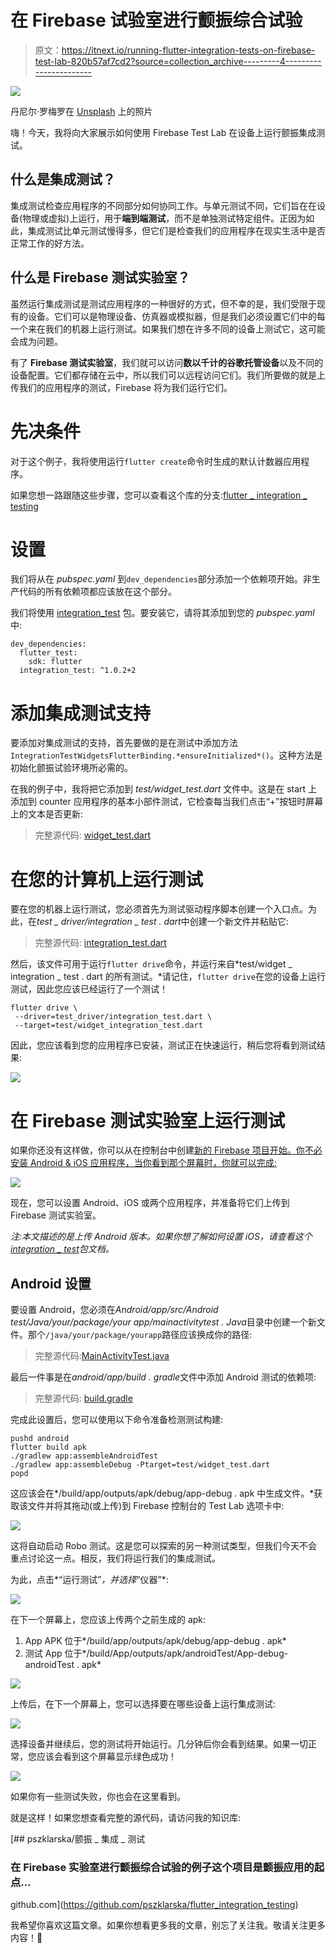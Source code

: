 # 在 Firebase 试验室进行颤振综合试验

> 原文：<https://itnext.io/running-flutter-integration-tests-on-firebase-test-lab-820b57af7cd2?source=collection_archive---------4----------------------->

![](img/ba18705603b40f9da1137a2940ae27a1.png)

丹尼尔·罗梅罗在 [Unsplash](https://unsplash.com?utm_source=medium&utm_medium=referral) 上的照片

嗨！今天，我将向大家展示如何使用 Firebase Test Lab 在设备上运行颤振集成测试。

## 什么是集成测试？

集成测试检查应用程序的不同部分如何协同工作。与单元测试不同，它们旨在在设备(物理或虚拟)上运行，用于**端到端测试**，而不是单独测试特定组件。正因为如此，集成测试比单元测试慢得多，但它们是检查我们的应用程序在现实生活中是否正常工作的好方法。

## 什么是 Firebase 测试实验室？

虽然运行集成测试是测试应用程序的一种很好的方式，但不幸的是，我们受限于现有的设备。它们可以是物理设备、仿真器或模拟器，但是我们必须设置它们中的每一个来在我们的机器上运行测试。如果我们想在许多不同的设备上测试它，这可能会成为问题。

有了 **Firebase 测试实验室**，我们就可以访问**数以千计的谷歌托管设备**以及不同的设备配置。它们都存储在云中，所以我们可以远程访问它们。我们所要做的就是上传我们的应用程序的测试，Firebase 将为我们运行它们。

# 先决条件

对于这个例子，我将使用运行`flutter create`命令时生成的默认计数器应用程序。

如果您想一路跟随这些步骤，您可以查看这个库的分支:[flutter _ integration _ testing](https://github.com/pszklarska/flutter_integration_testing/tree/05ce78deb3ea410e46a4532e94ffdeff27077315)

# 设置

我们将从在 *pubspec.yaml* 到`dev_dependencies`部分添加一个依赖项开始。非生产代码的所有依赖项都应该放在这个部分。

我们将使用 [integration_test](https://pub.dev/packages/integration_test) 包。要安装它，请将其添加到您的 *pubspec.yaml* 中:

```
dev_dependencies:
  flutter_test:
    sdk: flutter
  integration_test: ^1.0.2+2
```

# 添加集成测试支持

要添加对集成测试的支持，首先要做的是在测试中添加方法`IntegrationTestWidgetsFlutterBinding.*ensureInitialized*()`。这种方法是初始化颤振试验环境所必需的。

在我的例子中，我将把它添加到 *test/widget_test.dart* 文件中。这是在 start 上添加到 counter 应用程序的基本小部件测试，它检查每当我们点击“+”按钮时屏幕上的文本是否更新:

> 完整源代码: [widget_test.dart](https://github.com/pszklarska/flutter_integration_testing/blob/master/test/widget_test.dart)

# 在您的计算机上运行测试

要在您的机器上运行测试，您必须首先为测试驱动程序脚本创建一个入口点。为此，在*test _ driver/integration _ test . dart*中创建一个新文件并粘贴它:

> 完整源代码: [integration_test.dart](https://github.com/pszklarska/flutter_integration_testing/blob/master/test_driver/integration_test.dart)

然后，该文件可用于运行`flutter drive`命令，并运行来自*test/widget _ integration _ test . dart 的所有测试。*请记住，`flutter drive`在您的设备上运行测试，因此您应该已经运行了一个测试！

```
flutter drive \
 --driver=test_driver/integration_test.dart \
 --target=test/widget_integration_test.dart
```

因此，您应该看到您的应用程序已安装，测试正在快速运行，稍后您将看到测试结果:

![](img/307f01ce0ce5cfdeaea8b72877753930.png)

# 在 Firebase 测试实验室上运行测试

如果你还没有这样做，你可以从在控制台中创建[新的 Firebase 项目开始。你不必安装 Android & iOS 应用程序，当你看到那个屏幕时，你就可以完成:](http://console.firebase.google.com/)

![](img/4ea873ee06be7b6f5cdbc8732bf87c64.png)

现在，您可以设置 Android、iOS 或两个应用程序，并准备将它们上传到 Firebase 测试实验室。

*注:本文描述的是上传 Android 版本。如果你想了解如何设置 iOS，请查看这个*[*integration _ test*](https://pub.dev/packages/integration_test#ios-device-testing)*包文档。*

## Android 设置

要设置 Android，您必须在*Android/app/src/Android test/Java/your/package/your app/mainactivitytest . Java*目录中创建一个新文件。那个`/java/your/package/yourapp`路径应该换成你的路径:

> 完整源代码:[MainActivityTest.java](https://github.com/pszklarska/flutter_integration_testing/blob/master/android/app/src/androidTest/java/com/pszklarska/flutter_integration_test/MainActivityTest.java)

最后一件事是在*android/app/build . gradle*文件中添加 Android 测试的依赖项:

> 完整源代码: [build.gradle](https://github.com/pszklarska/flutter_integration_testing/blob/master/android/app/build.gradle)

完成此设置后，您可以使用以下命令准备检测测试构建:

```
pushd android
flutter build apk
./gradlew app:assembleAndroidTest
./gradlew app:assembleDebug -Ptarget=test/widget_test.dart
popd
```

这应该会在*/build/app/outputs/apk/debug/app-debug . apk 中生成文件。*获取该文件并将其拖动(或上传)到 Firebase 控制台的 Test Lab 选项卡中:

![](img/13c55748c7f64eae2a3b7934c2c34fd6.png)

这将自动启动 Robo 测试。这是您可以探索的另一种测试类型，但我们今天不会重点讨论这一点。相反，我们将运行我们的集成测试。

为此，点击*“运行测试”*，并选择*“仪器”*:

![](img/3e7aa82cbf5173ea0be69399047a85fc.png)

在下一个屏幕上，您应该上传两个之前生成的 apk:

1.  App APK 位于*/build/app/outputs/apk/debug/app-debug . apk*
2.  测试 App 位于*/build/App/outputs/apk/androidTest/App-debug-androidTest . apk*

![](img/fc8d56c1d6860e7d9cb3102c3bdb292f.png)

上传后，在下一个屏幕上，您可以选择要在哪些设备上运行集成测试:

![](img/701ed47ea22997c3fcea17e64ee3d31d.png)

选择设备并继续后，您的测试将开始运行。几分钟后你会看到结果。如果一切正常，您应该会看到这个屏幕显示绿色成功！

![](img/6f4a6b0a1fe85e6d2ca934cbde6e26d8.png)

如果你有一些测试失败，你也会在这里看到。

就是这样！如果您想查看完整的源代码，请访问我的知识库:

[](https://github.com/pszklarska/flutter_integration_testing) [## pszklarska/颤振 _ 集成 _ 测试

### 在 Firebase 实验室进行颤振综合试验的例子这个项目是颤振应用的起点…

github.com](https://github.com/pszklarska/flutter_integration_testing) 

我希望你喜欢这篇文章。如果你想看更多我的文章，别忘了关注我。敬请关注更多内容！🙌